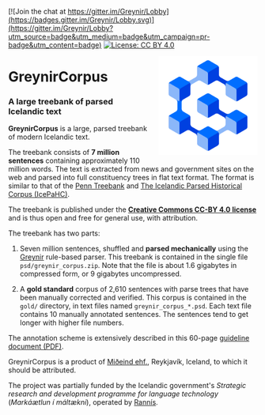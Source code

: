 [![Join the chat at https://gitter.im/Greynir/Lobby](https://badges.gitter.im/Greynir/Lobby.svg)](https://gitter.im/Greynir/Lobby?utm_source=badge&utm_medium=badge&utm_campaign=pr-badge&utm_content=badge)
[![License: CC BY 4.0](https://img.shields.io/badge/License-CC%20BY%204.0-lightgrey.svg)](https://creativecommons.org/licenses/by/4.0/)

<img src="img/greynir-logo-large.png" alt="Greynir" width="200" height="200" align="right" style="margin-left:20px; margin-bottom: 20px;">

# GreynirCorpus

### A large treebank of parsed Icelandic text

**GreynirCorpus** is a large, parsed treebank of modern Icelandic text.

The treebank consists of **7 million sentences** containing approximately 110 million words.
The text is extracted from news and government sites on the web and parsed into full
constituency trees in flat text format. The format is similar to that of the
[Penn Treebank](http://citeseerx.ist.psu.edu/viewdoc/download?doi=10.1.1.9.8216&rep=rep1&type=pdf) and
[The Icelandic Parsed Historical Corpus (IcePaHC)](https://linguist.is/icelandic_treebank/Icelandic_Parsed_Historical_Corpus_(IcePaHC)).

The treebank is published under the
[**Creative Commons CC-BY 4.0 license**](https://creativecommons.org/licenses/by/4.0/)
and is thus open and free for general use, with attribution.

The treebank has two parts:

1. Seven million sentences, shuffled and **parsed mechanically**
   using the [Greynir](https://github.com/mideind/ReynirPackage) rule-based parser.
   This treebank is contained in the single file `psd/greynir_corpus.zip`. Note that the file
   is about 1.6 gigabytes in compressed form, or 9 gigabytes uncompressed.

2. A **gold standard** corpus of 2,610 sentences with parse trees that have been
   manually corrected and verified. This corpus is contained in the `gold/` directory,
   in text files named `greynir_corpus_*.psd`. Each text file contains 10 manually
   annotated sentences. The sentences tend to get longer with higher file numbers.

The annotation scheme is extensively described in this 60-page
[guideline document (PDF)](https://github.com/mideind/ReynirPackage/blob/master/doc/_static/annotation_instructions.pdf?raw=true).

GreynirCorpus is a product of [Miðeind ehf.](https://mideind.is), Reykjavík, Iceland,
to which it should be attributed.

The project was partially funded by the Icelandic government's
*Strategic research and development programme for language technology*
(*Markáætlun í máltækni*), operated by [Rannís](https://rannis.is).
